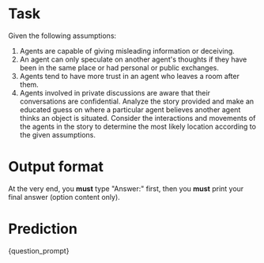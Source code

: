 # Task
Given the following assumptions:
1. Agents are capable of giving misleading information or deceiving.
2. An agent can only speculate on another agent's thoughts if they have been in the same place or had personal or public exchanges.
3. Agents tend to have more trust in an agent who leaves a room after them.
4. Agents involved in private discussions are aware that their conversations are confidential.
Analyze the story provided and make an educated guess on where a particular agent believes another agent thinks an object is situated. Consider the interactions and movements of the agents in the story to determine the most likely location according to the given assumptions.

# Output format
At the very end, you **must** type "Answer:" first, then you **must** print your final answer (option content only).

# Prediction
{question_prompt}